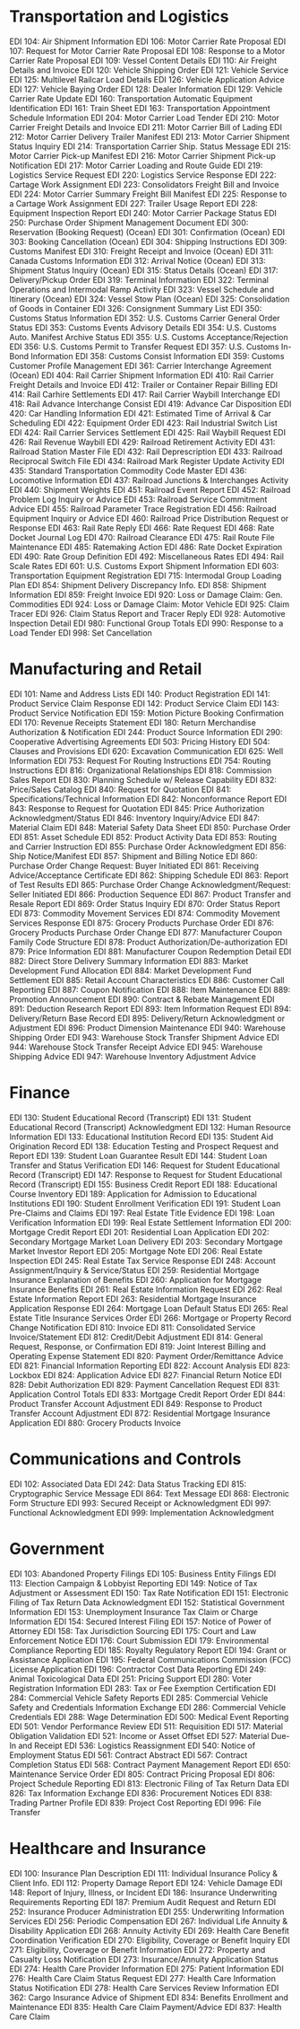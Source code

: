 # Transportation and Logistics
EDI 104: Air Shipment Information
EDI 106: Motor Carrier Rate Proposal
EDI 107: Request for Motor Carrier Rate Proposal
EDI 108: Response to a Motor Carrier Rate Proposal
EDI 109: Vessel Content Details
EDI 110: Air Freight Details and Invoice
EDI 120: Vehicle Shipping Order
EDI 121: Vehicle Service
EDI 125: Multilevel Railcar Load Details
EDI 126: Vehicle Application Advice
EDI 127: Vehicle Baying Order
EDI 128: Dealer Information
EDI 129: Vehicle Carrier Rate Update
EDI 160: Transportation Automatic Equipment Identification
EDI 161: Train Sheet
EDI 163: Transportation Appointment Schedule Information
EDI 204: Motor Carrier Load Tender
EDI 210: Motor Carrier Freight Details and Invoice
EDI 211: Motor Carrier Bill of Lading
EDI 212: Motor Carrier Delivery Trailer Manifest
EDI 213: Motor Carrier Shipment Status Inquiry
EDI 214: Transportation Carrier Ship. Status Message
EDI 215: Motor Carrier Pick-up Manifest
EDI 216: Motor Carrier Shipment Pick-up Notification
EDI 217: Motor Carrier Loading and Route Guide
EDI 219: Logistics Service Request
EDI 220: Logistics Service Response
EDI 222: Cartage Work Assignment
EDI 223: Consolidators Freight Bill and Invoice
EDI 224: Motor Carrier Summary Freight Bill Manifest
EDI 225: Response to a Cartage Work Assignment
EDI 227: Trailer Usage Report
EDI 228: Equipment Inspection Report
EDI 240: Motor Carrier Package Status
EDI 250: Purchase Order Shipment Management Document
EDI 300: Reservation (Booking Request) (Ocean)
EDI 301: Confirmation (Ocean)
EDI 303: Booking Cancellation (Ocean)
EDI 304: Shipping Instructions
EDI 309: Customs Manifest
EDI 310: Freight Receipt and Invoice (Ocean)
EDI 311: Canada Customs Information
EDI 312: Arrival Notice (Ocean)
EDI 313: Shipment Status Inquiry (Ocean)
EDI 315: Status Details (Ocean)
EDI 317: Delivery/Pickup Order
EDI 319: Terminal Information
EDI 322: Terminal Operations and Intermodal Ramp Activity
EDI 323: Vessel Schedule and Itinerary (Ocean)
EDI 324: Vessel Stow Plan (Ocean)
EDI 325: Consolidation of Goods in Container
EDI 326: Consignment Summary List
EDI 350: Customs Status Information
EDI 352: U.S. Customs Carrier General Order Status
EDI 353: Customs Events Advisory Details
EDI 354: U.S. Customs Auto. Manifest Archive Status
EDI 355: U.S. Customs Acceptance/Rejection
EDI 356: U.S. Customs Permit to Transfer Request
EDI 357: U.S. Customs In-Bond Information
EDI 358: Customs Consist Information
EDI 359: Customs Customer Profile Management
EDI 361: Carrier Interchange Agreement (Ocean)
EDI 404: Rail Carrier Shipment Information
EDI 410: Rail Carrier Freight Details and Invoice
EDI 412: Trailer or Container Repair Billing
EDI 414: Rail Carhire Settlements
EDI 417: Rail Carrier Waybill Interchange
EDI 418: Rail Advance Interchange Consist
EDI 419: Advance Car Disposition
EDI 420: Car Handling Information
EDI 421: Estimated Time of Arrival & Car Scheduling
EDI 422: Equipment Order
EDI 423: Rail Industrial Switch List
EDI 424: Rail Carrier Services Settlement
EDI 425: Rail Waybill Request
EDI 426: Rail Revenue Waybill
EDI 429: Railroad Retirement Activity
EDI 431: Railroad Station Master File
EDI 432: Rail Deprescription
EDI 433: Railroad Reciprocal Switch File
EDI 434: Railroad Mark Register Update Activity
EDI 435: Standard Transportation Commodity Code Master
EDI 436: Locomotive Information
EDI 437: Railroad Junctions & Interchanges Activity
EDI 440: Shipment Weights
EDI 451: Railroad Event Report
EDI 452: Railroad Problem Log Inquiry or Advice
EDI 453: Railroad Service Commitment Advice
EDI 455: Railroad Parameter Trace Registration
EDI 456: Railroad Equipment Inquiry or Advice
EDI 460: Railroad Price Distribution Request or Response
EDI 463: Rail Rate Reply
EDI 466: Rate Request
EDI 468: Rate Docket Journal Log
EDI 470: Railroad Clearance
EDI 475: Rail Route File Maintenance
EDI 485: Ratemaking Action
EDI 486: Rate Docket Expiration
EDI 490: Rate Group Definition
EDI 492: Miscellaneous Rates
EDI 494: Rail Scale Rates
EDI 601: U.S. Customs Export Shipment Information
EDI 603: Transportation Equipment Registration
EDI 715: Intermodal Group Loading Plan
EDI 854: Shipment Delivery Discrepancy Info.
EDI 858: Shipment Information
EDI 859: Freight Invoice
EDI 920: Loss or Damage Claim: Gen. Commodities
EDI 924: Loss or Damage Claim: Motor Vehicle
EDI 925: Claim Tracer
EDI 926: Claim Status Report and Tracer Reply
EDI 928: Automotive Inspection Detail
EDI 980: Functional Group Totals
EDI 990: Response to a Load Tender
EDI 998: Set Cancellation

# Manufacturing and Retail
EDI 101: Name and Address Lists
EDI 140: Product Registration
EDI 141: Product Service Claim Response
EDI 142: Product Service Claim
EDI 143: Product Service Notification
EDI 159: Motion Picture Booking Confirmation
EDI 170: Revenue Receipts Statement
EDI 180: Return Merchandise Authorization & Notification
EDI 244: Product Source Information
EDI 290: Cooperative Advertising Agreements
EDI 503: Pricing History
EDI 504: Clauses and Provisions
EDI 620: Excavation Communication
EDI 625: Well Information
EDI 753: Request For Routing Instructions
EDI 754: Routing Instructions
EDI 816: Organizational Relationships
EDI 818: Commission Sales Report
EDI 830: Planning Schedule w/ Release Capability
EDI 832: Price/Sales Catalog
EDI 840: Request for Quotation
EDI 841: Specifications/Technical Information
EDI 842: Nonconformance Report
EDI 843: Response to Request for Quotation
EDI 845: Price Authorization Acknowledgment/Status
EDI 846: Inventory Inquiry/Advice
EDI 847: Material Claim
EDI 848: Material Safety Data Sheet
EDI 850: Purchase Order
EDI 851: Asset Schedule
EDI 852: Product Activity Data
EDI 853: Routing and Carrier Instruction
EDI 855: Purchase Order Acknowledgment
EDI 856: Ship Notice/Manifest
EDI 857: Shipment and Billing Notice
EDI 860: Purchase Order Change Request: Buyer Initiated
EDI 861: Receiving Advice/Acceptance Certificate
EDI 862: Shipping Schedule
EDI 863: Report of Test Results
EDI 865: Purchase Order Change Acknowledgment/Request: Seller Initiated
EDI 866: Production Sequence
EDI 867: Product Transfer and Resale Report
EDI 869: Order Status Inquiry
EDI 870: Order Status Report
EDI 873: Commodity Movement Services
EDI 874: Commodity Movement Services Response
EDI 875: Grocery Products Purchase Order
EDI 876: Grocery Products Purchase Order Change
EDI 877: Manufacturer Coupon Family Code Structure
EDI 878: Product Authorization/De-authorization
EDI 879: Price Information
EDI 881: Manufacturer Coupon Redemption Detail
EDI 882: Direct Store Delivery Summary Information
EDI 883: Market Development Fund Allocation
EDI 884: Market Development Fund Settlement
EDI 885: Retail Account Characteristics
EDI 886: Customer Call Reporting
EDI 887: Coupon Notification
EDI 888: Item Maintenance
EDI 889: Promotion Announcement
EDI 890: Contract & Rebate Management
EDI 891: Deduction Research Report
EDI 893: Item Information Request
EDI 894: Delivery/Return Base Record
EDI 895: Delivery/Return Acknowledgment or Adjustment
EDI 896: Product Dimension Maintenance
EDI 940: Warehouse Shipping Order
EDI 943: Warehouse Stock Transfer Shipment Advice
EDI 944: Warehouse Stock Transfer Receipt Advice
EDI 945: Warehouse Shipping Advice
EDI 947: Warehouse Inventory Adjustment Advice

# Finance
EDI 130: Student Educational Record (Transcript)
EDI 131: Student Educational Record (Transcript) Acknowledgment
EDI 132: Human Resource Information
EDI 133: Educational Institution Record
EDI 135: Student Aid Origination Record
EDI 138: Education Testing and Prospect Request and Report
EDI 139: Student Loan Guarantee Result
EDI 144: Student Loan Transfer and Status Verification
EDI 146: Request for Student Educational Record (Transcript)
EDI 147: Response to Request for Student Educational Record (Transcript)
EDI 155: Business Credit Report
EDI 188: Educational Course Inventory
EDI 189: Application for Admission to Educational Institutions
EDI 190: Student Enrollment Verification
EDI 191: Student Loan Pre-Claims and Claims
EDI 197: Real Estate Title Evidence
EDI 198: Loan Verification Information
EDI 199: Real Estate Settlement Information
EDI 200: Mortgage Credit Report
EDI 201: Residential Loan Application
EDI 202: Secondary Mortgage Market Loan Delivery
EDI 203: Secondary Mortgage Market Investor Report
EDI 205: Mortgage Note
EDI 206: Real Estate Inspection
EDI 245: Real Estate Tax Service Response
EDI 248: Account Assignment/Inquiry & Service/Status
EDI 259: Residential Mortgage Insurance Explanation of Benefits
EDI 260: Application for Mortgage Insurance Benefits
EDI 261: Real Estate Information Request
EDI 262: Real Estate Information Report
EDI 263: Residential Mortgage Insurance Application Response
EDI 264: Mortgage Loan Default Status
EDI 265: Real Estate Title Insurance Services Order
EDI 266: Mortgage or Property Record Change Notification
EDI 810: Invoice
EDI 811: Consolidated Service Invoice/Statement
EDI 812: Credit/Debit Adjustment
EDI 814: General Request, Response, or Confirmation
EDI 819: Joint Interest Billing and Operating Expense Statement
EDI 820: Payment Order/Remittance Advice
EDI 821: Financial Information Reporting
EDI 822: Account Analysis
EDI 823: Lockbox
EDI 824: Application Advice
EDI 827: Financial Return Notice
EDI 828: Debit Authorization
EDI 829: Payment Cancellation Request
EDI 831: Application Control Totals
EDI 833: Mortgage Credit Report Order
EDI 844: Product Transfer Account Adjustment
EDI 849: Response to Product Transfer Account Adjustment
EDI 872: Residential Mortgage Insurance Application
EDI 880: Grocery Products Invoice

# Communications and Controls
EDI 102: Associated Data
EDI 242: Data Status Tracking
EDI 815: Cryptographic Service Message
EDI 864: Text Message
EDI 868: Electronic Form Structure
EDI 993: Secured Receipt or Acknowledgment
EDI 997: Functional Acknowledgment
EDI 999: Implementation Acknowledgment

# Government
EDI 103: Abandoned Property Filings
EDI 105: Business Entity Filings
EDI 113: Election Campaign & Lobbyist Reporting
EDI 149: Notice of Tax Adjustment or Assessment
EDI 150: Tax Rate Notification
EDI 151: Electronic Filing of Tax Return Data Acknowledgment
EDI 152: Statistical Government Information
EDI 153: Unemployment Insurance Tax Claim or Charge Information
EDI 154: Secured Interest Filing
EDI 157: Notice of Power of Attorney
EDI 158: Tax Jurisdiction Sourcing
EDI 175: Court and Law Enforcement Notice
EDI 176: Court Submission
EDI 179: Environmental Compliance Reporting
EDI 185: Royalty Regulatory Report
EDI 194: Grant or Assistance Application
EDI 195: Federal Communications Commission (FCC) License Application
EDI 196: Contractor Cost Data Reporting
EDI 249: Animal Toxicological Data
EDI 251: Pricing Support
EDI 280: Voter Registration Information
EDI 283: Tax or Fee Exemption Certification
EDI 284: Commercial Vehicle Safety Reports
EDI 285: Commercial Vehicle Safety and Credentials Information Exchange
EDI 286: Commercial Vehicle Credentials
EDI 288: Wage Determination
EDI 500: Medical Event Reporting
EDI 501: Vendor Performance Review
EDI 511: Requisition
EDI 517: Material Obligation Validation
EDI 521: Income or Asset Offset
EDI 527: Material Due-In and Receipt
EDI 536: Logistics Reassignment
EDI 540: Notice of Employment Status
EDI 561: Contract Abstract
EDI 567: Contract Completion Status
EDI 568: Contract Payment Management Report
EDI 650: Maintenance Service Order
EDI 805: Contract Pricing Proposal
EDI 806: Project Schedule Reporting
EDI 813: Electronic Filing of Tax Return Data
EDI 826: Tax Information Exchange
EDI 836: Procurement Notices
EDI 838: Trading Partner Profile
EDI 839: Project Cost Reporting
EDI 996: File Transfer

# Healthcare and Insurance
EDI 100: Insurance Plan Description
EDI 111: Individual Insurance Policy & Client Info.
EDI 112: Property Damage Report
EDI 124: Vehicle Damage
EDI 148: Report of Injury, Illness, or Incident
EDI 186: Insurance Underwriting Requirements Reporting
EDI 187: Premium Audit Request and Return
EDI 252: Insurance Producer Administration
EDI 255: Underwriting Information Services
EDI 256: Periodic Compensation
EDI 267: Individual Life Annuity & Disability Application
EDI 268: Annuity Activity
EDI 269: Health Care Benefit Coordination Verification
EDI 270: Eligibility, Coverage or Benefit Inquiry
EDI 271: Eligibility, Coverage or Benefit Information
EDI 272: Property and Casualty Loss Notification
EDI 273: Insurance/Annuity Application Status
EDI 274: Health Care Provider Information
EDI 275: Patient Information
EDI 276: Health Care Claim Status Request
EDI 277: Health Care Information Status Notification
EDI 278: Health Care Services Review Information
EDI 362: Cargo Insurance Advice of Shipment
EDI 834: Benefits Enrollment and Maintenance
EDI 835: Health Care Claim Payment/Advice
EDI 837: Health Care Claim